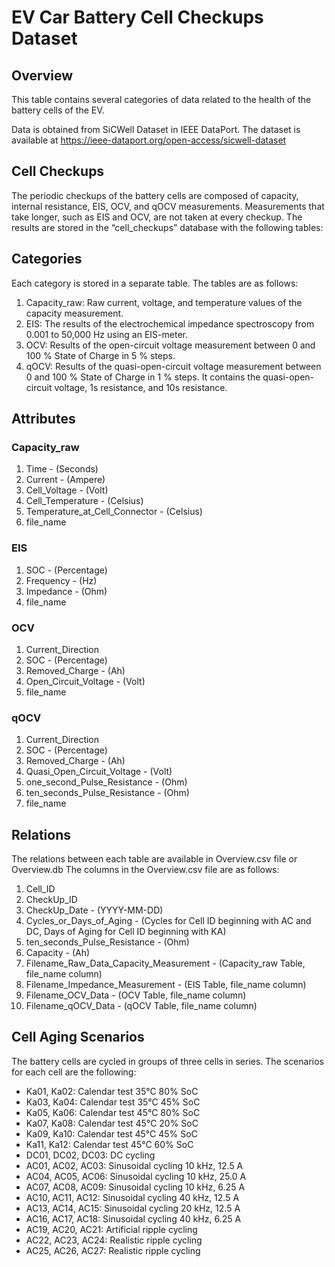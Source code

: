# EV Car Battery Cell Checkups Dataset
## Overview
This table contains several categories of data related  to the health of the battery cells of the EV.

Data is obtained from SiCWell Dataset in IEEE DataPort. The dataset is available at https://ieee-dataport.org/open-access/sicwell-dataset
## Cell Checkups
The periodic checkups of the battery cells are composed of capacity, internal resistance, EIS, OCV, and qOCV measurements. Measurements that take longer, such as EIS and OCV, are not taken at every checkup. The results are stored in the “cell_checkups” database with the following tables:

## Categories
Each category is stored in a separate table. The tables are as follows:

1. Capacity_raw: Raw current, voltage, and temperature values of the capacity measurement.
2. EIS: The results of the electrochemical impedance spectroscopy from 0.001 to 50,000 Hz using an EIS-meter.
3. OCV: Results of the open-circuit voltage measurement between 0 and 100 % State of Charge in 5 % steps.
4. qOCV: Results of the quasi-open-circuit voltage measurement between 0 and 100 % State of Charge in 1 % steps. It contains the quasi-open-circuit voltage, 1s resistance, and 10s resistance.

## Attributes
### Capacity_raw
1. Time - (Seconds)
2. Current - (Ampere)
3. Cell_Voltage - (Volt)
4. Cell_Temperature - (Celsius)
5. Temperature_at_Cell_Connector - (Celsius)
6. file_name

### EIS
1. SOC - (Percentage)
2. Frequency - (Hz)
3. Impedance - (Ohm)
4. file_name

### OCV
1. Current_Direction
2. SOC - (Percentage)
3. Removed_Charge - (Ah)
4. Open_Circuit_Voltage - (Volt)
5. file_name

### qOCV
1. Current_Direction
2. SOC - (Percentage)
3. Removed_Charge - (Ah)
4. Quasi_Open_Circuit_Voltage - (Volt)
5. one_second_Pulse_Resistance - (Ohm)
6. ten_seconds_Pulse_Resistance - (Ohm)
7. file_name

## Relations
The relations between each table are available in Overview.csv file or Overview.db
The columns in the Overview.csv file are as follows:
1. Cell_ID
2. CheckUp_ID
3. CheckUp_Date - (YYYY-MM-DD)
4. Cycles_or_Days_of_Aging - (Cycles for Cell ID beginning with AC and DC, Days of Aging for Cell ID beginning with KA)
5. ten_seconds_Pulse_Resistance - (Ohm)
6. Capacity - (Ah)
7. Filename_Raw_Data_Capacity_Measurement - (Capacity_raw Table, file_name column)
8. Filename_Impedance_Measurement - (EIS Table, file_name column)
9. Filename_OCV_Data - (OCV Table, file_name column)
10. Filename_qOCV_Data - (qOCV Table, file_name column)

## Cell Aging Scenarios
The battery cells are cycled in groups of three cells in series. The scenarios for each cell are the following:

* Ka01, Ka02: Calendar test 35°C 80% SoC
* Ka03, Ka04: Calendar test 35°C 45% SoC
* Ka05, Ka06: Calendar test 45°C 80% SoC 
* Ka07, Ka08: Calendar test 45°C 20% SoC
* Ka09, Ka10: Calendar test 45°C 45% SoC
* Ka11, Ka12: Calendar test 45°C 60% SoC
* DC01, DC02, DC03: DC cycling
* AC01, AC02, AC03: Sinusoidal cycling 10 kHz, 12.5 A
* AC04, AC05, AC06: Sinusoidal cycling 10 kHz, 25.0 A
* AC07, AC08, AC09: Sinusoidal cycling 10 kHz, 6.25 A
* AC10, AC11, AC12: Sinusoidal cycling 40 kHz, 12.5 A
* AC13, AC14, AC15: Sinusoidal cycling 20 kHz, 12.5 A
* AC16, AC17, AC18: Sinusoidal cycling 40 kHz, 6.25 A
* AC19, AC20, AC21: Artificial ripple cycling
* AC22, AC23, AC24: Realistic ripple cycling
* AC25, AC26, AC27: Realistic ripple cycling

